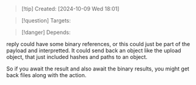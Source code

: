 
>[!tip] Created: [2024-10-09 Wed 18:01]

>[!question] Targets: 

>[!danger] Depends: 

reply could have some binary references, or this could just be part of the payload and interpretted.
It could send back an object like the upload object, that just included hashes and paths to an object.

So if you await the result and also await the binary results, you might get back files along with the action.